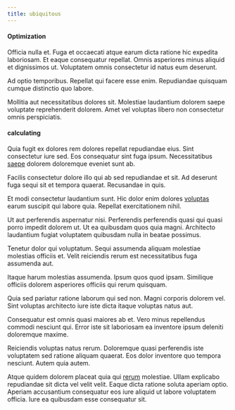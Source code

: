 ```yaml
---
title: ubiquitous
---
```


#### Optimization

Officia nulla et. Fuga et occaecati atque earum dicta ratione hic expedita laboriosam. Et eaque consequatur repellat. Omnis asperiores minus aliquid et dignissimos ut. Voluptatem omnis consectetur id natus eum deserunt.

Ad optio temporibus. Repellat qui facere esse enim. Repudiandae quisquam cumque distinctio quo labore.

Mollitia aut necessitatibus dolores sit. Molestiae laudantium dolorem saepe voluptate reprehenderit dolorem. Amet vel voluptas libero non consectetur omnis perspiciatis.

#### calculating

Quia fugit ex dolores rem dolores repellat repudiandae eius. Sint consectetur iure sed. Eos consequatur sint fuga ipsum. Necessitatibus [saepe](/dolore/et/river_mission_critical.md) dolorem doloremque eveniet sunt ab.

Facilis consectetur dolore illo qui ab sed repudiandae et sit. Ad deserunt fuga sequi sit et tempora quaerat. Recusandae in quis.

Et modi consectetur laudantium sunt. Hic dolor enim dolores [voluptas](/dolore/nemo/green.md) earum suscipit qui labore quia. Repellat exercitationem nihil.

Ut aut perferendis aspernatur nisi. Perferendis perferendis quasi qui quasi porro impedit dolorem ut. Ut ea quibusdam quos quia magni. Architecto laudantium fugiat voluptatem quibusdam nulla in beatae possimus.

Tenetur dolor qui voluptatum. Sequi assumenda aliquam molestiae molestias officiis et. Velit reiciendis rerum est necessitatibus fuga assumenda aut.

Itaque harum molestias assumenda. Ipsum quos quod ipsam. Similique officiis dolorem asperiores officiis qui rerum quisquam.

Quia sed pariatur ratione laborum qui sed non. Magni corporis dolorem vel. Sint voluptas architecto iure iste dicta itaque voluptas natus aut.

Consequatur est omnis quasi maiores ab et. Vero minus repellendus commodi nesciunt qui. Error iste sit laboriosam ea inventore ipsum deleniti doloremque maxime.

Reiciendis voluptas natus rerum. Doloremque quasi perferendis iste voluptatem sed ratione aliquam quaerat. Eos dolor inventore quo tempora nesciunt. Autem quia autem.

Atque quidem dolorem placeat quia qui [rerum](/eos/metrics.md) molestiae. Ullam explicabo repudiandae sit dicta vel velit velit. Eaque dicta ratione soluta aperiam optio. Aperiam accusantium consequatur eos iure aliquid ut labore voluptatem officia. Iure ea quibusdam esse consequatur sit.
